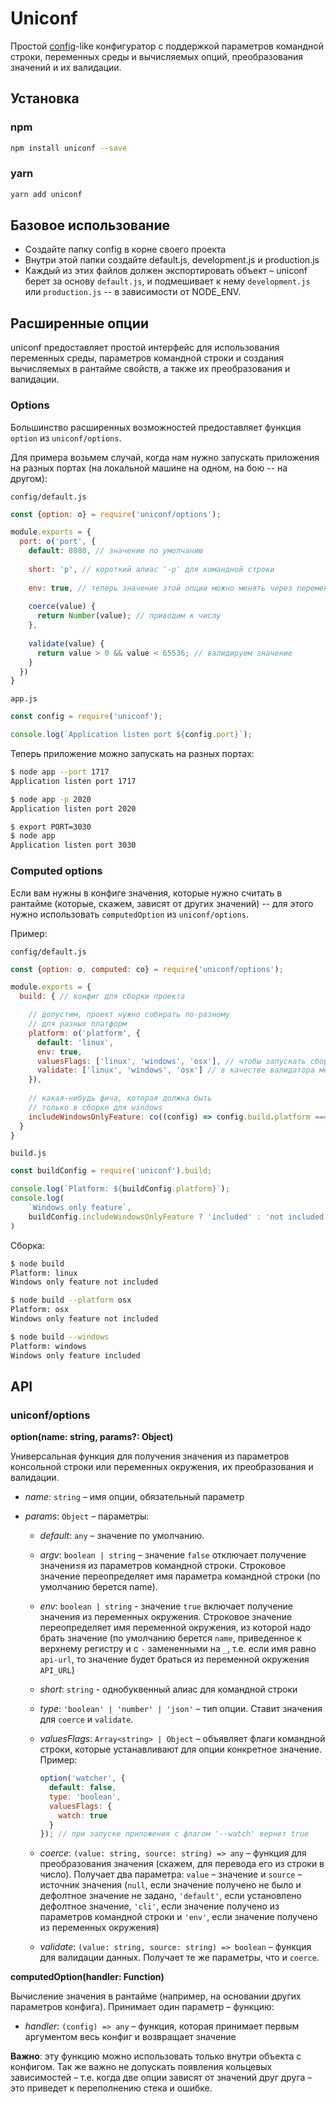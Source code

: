 # Uniconf

Простой [config](https://www.npmjs.com/package/config)-like конфигуратор с поддержкой параметров командной строки, переменных среды и вычисляемых опций, преобразования значений и их валидации.

## Установка

### npm

```bash
npm install uniconf --save
```

### yarn

```bash
yarn add uniconf
```

## Базовое использование

- Создайте папку config в корне своего проекта
- Внутри этой папки создайте default.js, development.js и production.js
- Каждый из этих файлов должен экспортировать объект – uniconf берет за основу `default.js`, и подмешивает к нему `development.js` или `production.js` -- в зависимости от NODE_ENV.
 
## Расширенные опции

uniconf предоставляет простой интерфейс для использования переменных среды, параметров командной строки и создания вычисляемых в рантайме свойств, а также их преобразования и валидации.

### Options

Большинство расширенных возможностей предоставляет функция `option` из `uniconf/options`.

Для примера возьмем случай, когда нам нужно запускать приложения на разных портах (на локальной машине на одном, на бою -- на другом):

`config/default.js`
```js
const {option: o} = require('uniconf/options');

module.exports = {
  port: o('port', {
    default: 8080, // значение по умолчанию
    
    short: 'p', // короткий алиас '-p' для командной строки
    
    env: true, // теперь значение этой опции можно менять через переменную среды PORT
    
    coerce(value) {
      return Number(value); // приводим к числу
    },
    
    validate(value) {
      return value > 0 && value < 65536; // валидируем значение
    }
  })
}
```

`app.js`
```js
const config = require('uniconf');

console.log(`Application listen port ${config.port}`);
```

Теперь приложение можно запускать на разных портах:

```bash
$ node app --port 1717
Application listen port 1717

$ node app -p 2020
Application listen port 2020

$ export PORT=3030
$ node app
Application listen port 3030
```

### Сomputed options

Если вам нужны в конфиге значения, которые нужно считать в рантайме (которые, скажем, зависят от других значений) -- для этого нужно использовать `computedOption` из `uniconf/options`.

Пример:

`config/default.js`

```js
const {option: o, computed: co} = require('uniconf/options');

module.exports = {
  build: { // конфиг для сборки проекта

    // допустим, проект нужно собирать по-разному
    // для разных платформ
    platform: o('platform', {
      default: 'linux',
      env: true,
      valuesFlags: ['linux', 'windows', 'osx'], // чтобы запускать сборку сразу с флагом --windows, например
      validate: ['linux', 'windows', 'osx'] // в качестве валидатора можно передать список возможных значений
    }),
    
    // какая-нибудь фича, которая должна быть 
    // только в сборке для windows
    includeWindowsOnlyFeature: co((config) => config.build.platform === 'windows')
  }
}
```

`build.js`

```js
const buildConfig = require('uniconf').build;

console.log(`Platform: ${buildConfig.platform}`);
console.log(
	`Windows only feature`,
	buildConfig.includeWindowsOnlyFeature ? 'included' : 'not included'
)
```

Сборка:

```bash
$ node build
Platform: linux
Windows only feature not included

$ node build --platform osx
Platform: osx
Windows only feature not included

$ node build --windows
Platform: windows
Windows only feature included
```

## API

### uniconf/options

**option(name: string, params?: Object)**

Универсальная функция для получения значения из параметров консольной строки или переменных окружения, их преобразования и валидации.

- _name_: `string` – имя опции, обязательный параметр

- _params_: `Object` – параметры:

  - _default_: `any` – значение по умолчанию.

  - _argv_: `boolean | string` – значение `false` отключает получение значени≤я из параметров командной строки. Строковое значение переопределяет имя параметра командной строки (по умолчанию берется name).
  
  - _env_: `boolean | string` - значение `true` включает получение значения из переменных окружения. Строковое значение переопределяет имя переменной окружения, из которой надо брать значение (по умолчанию берется `name`, приведенное к верхнему регистру и с `-` замененными на `_`, т.е. если имя равно `api-url`, то значение будет браться из переменной окружения `API_URL`)

  - _short_: `string` - однобуквенный алиас для командной строки

  - _type_: `'boolean' | 'number' | 'json'` – тип опции. Ставит значения для `coerce` и `validate`.

  - _valuesFlags_: `Array<string> | Object` – объявляет флаги командной строки, которые устанавливают для опции конкретное значение. Пример:
   
    ```js
    option('watcher', {
      default: false,
      type: 'boolean',
      valuesFlags: {
        watch: true
      }
    }); // при запуске приложения с флагом '--watch' вернет true
    ```

  - _coerce_: `(value: string, source: string) => any` – функция для преобразования значения (скажем, для перевода его из строки в число). Получает два параметра: `value` – значение и `source` – источник значения (`null`, если значение получено не было и дефолтное значение не задано, `'default'`, если установлено дефолтное значение, `'cli'`, если значение получено из параметров командной строки и `'env'`, если значение получено из переменных окружения)
  
  - _validate_: `(value: string, source: string) => boolean` – функция для валидации данных. Получает те же параметры, что и `coerce`.

**computedOption(handler: Function)**

Вычисление значения в рантайме (например, на основании других параметров конфига). Принимает один параметр – функцию:

  - _handler_: `(config) => any` – функция, которая принимает первым аргументом весь конфиг и возвращает значение

**Важно**: эту функцию можно использовать только внутри объекта с конфигом. Так же важно не допускать появления кольцевых зависимостей – т.е. когда две опции зависят от значений друг друга – это приведет к переполнению стека и ошибке.
